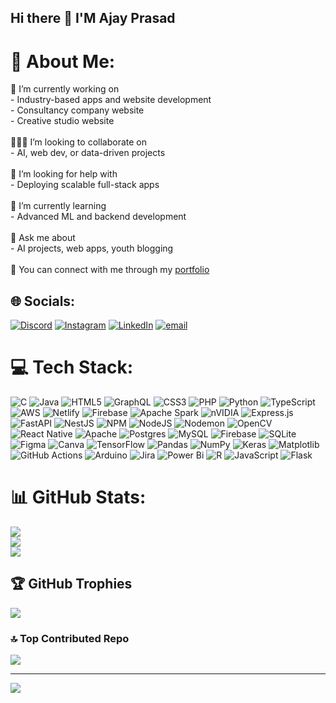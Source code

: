 ## Hi there 👋 I'M Ajay Prasad
# 💫 About Me:
🔭 I’m currently working on  <br>- Industry-based apps and website development  <br>- Consultancy company website  <br>- Creative studio website  <br><br>🧑‍🤝‍🧑 I’m looking to collaborate on  <br>- AI, web dev, or data-driven projects  <br><br>🤝 I’m looking for help with  <br>- Deploying scalable full-stack apps  <br><br>🌱 I’m currently learning  <br>- Advanced ML and backend development  <br><br>💬 Ask me about  <br>- AI projects, web apps, youth blogging  <br><br>🔗 You can connect with me through my [portfolio](https://codewithjayy.xyz/)<br>


## 🌐 Socials:
[![Discord](https://img.shields.io/badge/Discord-%237289DA.svg?logo=discord&logoColor=white)](https://discord.gg/https://discord.gg/gmdrgKVH) [![Instagram](https://img.shields.io/badge/Instagram-%23E4405F.svg?logo=Instagram&logoColor=white)](https://instagram.com/https://www.instagram.com/ajayymehra__) [![LinkedIn](https://img.shields.io/badge/LinkedIn-%230077B5.svg?logo=linkedin&logoColor=white)](https://linkedin.com/in/https://www.linkedin.com/in/ajay-prasadd) [![email](https://img.shields.io/badge/Email-D14836?logo=gmail&logoColor=white)](mailto:ajjjuupd18@gmail.com) 

# 💻 Tech Stack:
![C](https://img.shields.io/badge/c-%2300599C.svg?style=plastic&logo=c&logoColor=white) ![Java](https://img.shields.io/badge/java-%23ED8B00.svg?style=plastic&logo=openjdk&logoColor=white) ![HTML5](https://img.shields.io/badge/html5-%23E34F26.svg?style=plastic&logo=html5&logoColor=white) ![GraphQL](https://img.shields.io/badge/-GraphQL-E10098?style=plastic&logo=graphql&logoColor=white) ![CSS3](https://img.shields.io/badge/css3-%231572B6.svg?style=plastic&logo=css3&logoColor=white) ![PHP](https://img.shields.io/badge/php-%23777BB4.svg?style=plastic&logo=php&logoColor=white) ![Python](https://img.shields.io/badge/python-3670A0?style=plastic&logo=python&logoColor=ffdd54) ![TypeScript](https://img.shields.io/badge/typescript-%23007ACC.svg?style=plastic&logo=typescript&logoColor=white) ![AWS](https://img.shields.io/badge/AWS-%23FF9900.svg?style=plastic&logo=amazon-aws&logoColor=white) ![Netlify](https://img.shields.io/badge/netlify-%23000000.svg?style=plastic&logo=netlify&logoColor=#00C7B7) ![Firebase](https://img.shields.io/badge/firebase-%23039BE5.svg?style=plastic&logo=firebase) ![Apache Spark](https://img.shields.io/badge/Apache%20Spark-FDEE21?style=plastic&logo=apachespark&logoColor=black) ![nVIDIA](https://img.shields.io/badge/cuda-000000.svg?style=plastic&logo=nVIDIA&logoColor=green) ![Express.js](https://img.shields.io/badge/express.js-%23404d59.svg?style=plastic&logo=express&logoColor=%2361DAFB) ![FastAPI](https://img.shields.io/badge/FastAPI-005571?style=plastic&logo=fastapi) ![NestJS](https://img.shields.io/badge/nestjs-%23E0234E.svg?style=plastic&logo=nestjs&logoColor=white) ![NPM](https://img.shields.io/badge/NPM-%23CB3837.svg?style=plastic&logo=npm&logoColor=white) ![NodeJS](https://img.shields.io/badge/node.js-6DA55F?style=plastic&logo=node.js&logoColor=white) ![Nodemon](https://img.shields.io/badge/NODEMON-%23323330.svg?style=plastic&logo=nodemon&logoColor=%BBDEAD) ![OpenCV](https://img.shields.io/badge/opencv-%23white.svg?style=plastic&logo=opencv&logoColor=white) ![React Native](https://img.shields.io/badge/react_native-%2320232a.svg?style=plastic&logo=react&logoColor=%2361DAFB) ![Apache](https://img.shields.io/badge/apache-%23D42029.svg?style=plastic&logo=apache&logoColor=white) ![Postgres](https://img.shields.io/badge/postgres-%23316192.svg?style=plastic&logo=postgresql&logoColor=white) ![MySQL](https://img.shields.io/badge/mysql-4479A1.svg?style=plastic&logo=mysql&logoColor=white) ![Firebase](https://img.shields.io/badge/firebase-a08021?style=plastic&logo=firebase&logoColor=ffcd34) ![SQLite](https://img.shields.io/badge/sqlite-%2307405e.svg?style=plastic&logo=sqlite&logoColor=white) ![Figma](https://img.shields.io/badge/figma-%23F24E1E.svg?style=plastic&logo=figma&logoColor=white) ![Canva](https://img.shields.io/badge/Canva-%2300C4CC.svg?style=plastic&logo=Canva&logoColor=white) ![TensorFlow](https://img.shields.io/badge/TensorFlow-%23FF6F00.svg?style=plastic&logo=TensorFlow&logoColor=white) ![Pandas](https://img.shields.io/badge/pandas-%23150458.svg?style=plastic&logo=pandas&logoColor=white) ![NumPy](https://img.shields.io/badge/numpy-%23013243.svg?style=plastic&logo=numpy&logoColor=white) ![Keras](https://img.shields.io/badge/Keras-%23D00000.svg?style=plastic&logo=Keras&logoColor=white) ![Matplotlib](https://img.shields.io/badge/Matplotlib-%23ffffff.svg?style=plastic&logo=Matplotlib&logoColor=black) ![GitHub Actions](https://img.shields.io/badge/github%20actions-%232671E5.svg?style=plastic&logo=githubactions&logoColor=white) ![Arduino](https://img.shields.io/badge/-Arduino-00979D?style=plastic&logo=Arduino&logoColor=white) ![Jira](https://img.shields.io/badge/jira-%230A0FFF.svg?style=plastic&logo=jira&logoColor=white) ![Power Bi](https://img.shields.io/badge/power_bi-F2C811?style=plastic&logo=powerbi&logoColor=black) ![R](https://img.shields.io/badge/r-%23276DC3.svg?style=plastic&logo=r&logoColor=white) ![JavaScript](https://img.shields.io/badge/javascript-%23323330.svg?style=plastic&logo=javascript&logoColor=%23F7DF1E) ![Flask](https://img.shields.io/badge/flask-%23000.svg?style=plastic&logo=flask&logoColor=white)
# 📊 GitHub Stats:
![](https://github-readme-stats.vercel.app/api?username=codewithjayy&theme=cobalt&hide_border=false&include_all_commits=true&count_private=true)<br/>
![](https://nirzak-streak-stats.vercel.app/?user=codewithjayy&theme=cobalt&hide_border=false)<br/>
![](https://github-readme-stats.vercel.app/api/top-langs/?username=codewithjayy&theme=cobalt&hide_border=false&include_all_commits=true&count_private=true&layout=compact)

## 🏆 GitHub Trophies
![](https://github-profile-trophy.vercel.app/?username=codewithjayy&theme=dracula&no-frame=false&no-bg=true&margin-w=4)

### 🔝 Top Contributed Repo
![](https://github-contributor-stats.vercel.app/api?username=codewithjayy&limit=5&theme=radical&combine_all_yearly_contributions=true)

---
[![](https://visitcount.itsvg.in/api?id=codewithjayy&icon=0&color=0)](https://visitcount.itsvg.in)

<!-- Proudly created with GPRM ( https://gprm.itsvg.in ) -->
